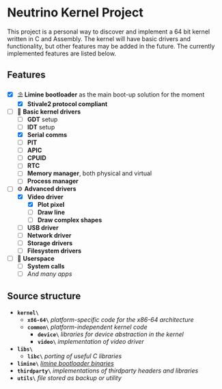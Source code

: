# Neutrino Kernel Project
This project is a personal way to discover and implement a 64 bit kernel written in C and Assembly. The kernel will have basic drivers and functionality, but other features may be added in the future. The currently implemented features are listed below.

## Features
- [x] ⛱ **Limine bootloader** as the main boot-up solution for the moment
    - [x] **Stivale2 protocol compliant** 

- [ ] 🌳 **Basic kernel drivers**
    - [ ] **GDT** setup
    - [ ] **IDT** setup
    - [x] **Serial comms**
    - [ ] **PIT**
    - [ ] **APIC**
    - [ ] **CPUID** 
    - [ ] **RTC**
    - [ ] **Memory manager**, both physical and virtual
    - [ ] **Process manager**

- [ ] ⚙ **Advanced drivers**
    - [x] **Video driver**
        - [x] **Plot pixel**
        - [ ] **Draw line**
        - [ ] **Draw complex shapes**
    - [ ] **USB driver**
    - [ ] **Network driver**
    - [ ] **Storage drivers**
    - [ ] **Filesystem drivers**

- [ ] 👤 **Userspace**
    - [ ] **System calls**
    - [ ] *And many apps*

## Source structure
- **`kernel\`**
    - **`x86-64\`** _platform-specific code for the x86-64 architecture_
    - **`common\`** _platform-independent kernel code_
        - **`device\`** _libraries for device abstraction in the kernel_
        - **`video\`** _implementation of video driver_
- **`libs\`**
    - **`libc\`** _porting of useful C libraries_
- **`limine\`** [_limine bootloader binaries_](https://github.com/limine-bootloader/limine/tree/v2.0-branch-binary)
- **`thirdparty\`** _implementations of thirdparty headers and libraries_
- **`utils\`** _file stored as backup or utility_